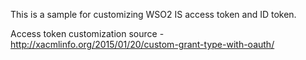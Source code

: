 This is a sample for customizing WSO2 IS access token and ID token.


Access token customization source - http://xacmlinfo.org/2015/01/20/custom-grant-type-with-oauth/